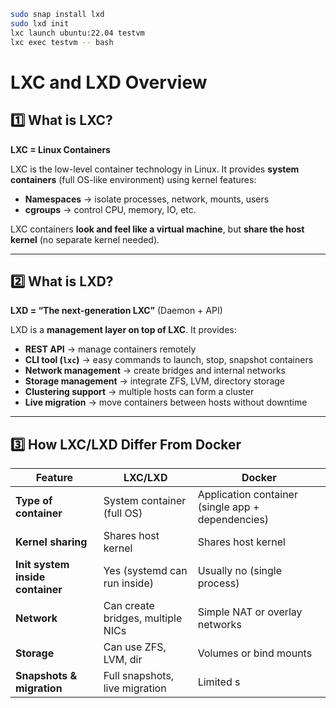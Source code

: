 ```bash
sudo snap install lxd
sudo lxd init
lxc launch ubuntu:22.04 testvm
lxc exec testvm -- bash
```


# LXC and LXD Overview

## 1️⃣ What is LXC?

**LXC = Linux Containers**  

LXC is the low-level container technology in Linux. It provides **system containers** (full OS-like environment) using kernel features:  

- **Namespaces** → isolate processes, network, mounts, users  
- **cgroups** → control CPU, memory, IO, etc.  

LXC containers **look and feel like a virtual machine**, but **share the host kernel** (no separate kernel needed).

---

## 2️⃣ What is LXD?

**LXD = “The next-generation LXC”** (Daemon + API)  

LXD is a **management layer on top of LXC**. It provides:

- **REST API** → manage containers remotely  
- **CLI tool (`lxc`)** → easy commands to launch, stop, snapshot containers  
- **Network management** → create bridges and internal networks  
- **Storage management** → integrate ZFS, LVM, directory storage  
- **Clustering support** → multiple hosts can form a cluster  
- **Live migration** → move containers between hosts without downtime

---

## 3️⃣ How LXC/LXD Differ From Docker

| Feature               | LXC/LXD                                    | Docker                              |
|-----------------------|--------------------------------------------|------------------------------------|
| **Type of container**  | System container (full OS)                 | Application container (single app + dependencies) |
| **Kernel sharing**     | Shares host kernel                          | Shares host kernel                  |
| **Init system inside container** | Yes (systemd can run inside)        | Usually no (single process)        |
| **Network**            | Can create bridges, multiple NICs          | Simple NAT or overlay networks      |
| **Storage**            | Can use ZFS, LVM, dir                       | Volumes or bind mounts              |
| **Snapshots & migration** | Full snapshots, live migration           | Limited s


